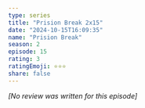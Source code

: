 ```yaml
---
type: series
title: "Prision Break 2x15"
date: "2024-10-15T16:09:35"
name: "Prision Break"
season: 2
episode: 15
rating: 3
ratingEmoji: ⭐️⭐️⭐️
share: false
---
```


_[No review was written for this episode]_
